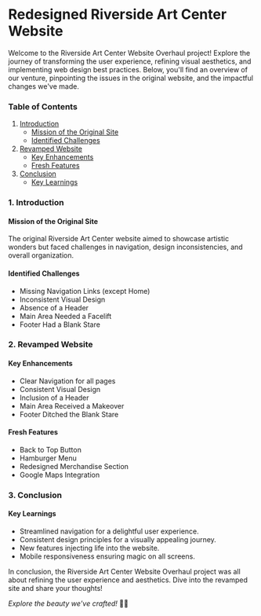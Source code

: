 # Redesigned Riverside Art Center Website

Welcome to the Riverside Art Center Website Overhaul project! Explore the journey of transforming the user experience, refining visual aesthetics, and implementing web design best practices. Below, you'll find an overview of our venture, pinpointing the issues in the original website, and the impactful changes we've made.

### Table of Contents
1. [Introduction](#introduction)
    - [Mission of the Original Site](#mission-of-the-original-site)
    - [Identified Challenges](#identified-challenges)
2. [Revamped Website](#revamped-website)
    - [Key Enhancements](#key-enhancements)
    - [Fresh Features](#fresh-features)
3. [Conclusion](#conclusion)
    - [Key Learnings](#key-learnings)

### 1. Introduction <a name="introduction"></a>

#### Mission of the Original Site <a name="mission-of-the-original-site"></a>
The original Riverside Art Center website aimed to showcase artistic wonders but faced challenges in navigation, design inconsistencies, and overall organization.

#### Identified Challenges <a name="identified-challenges"></a>
- Missing Navigation Links (except Home)
- Inconsistent Visual Design
- Absence of a Header
- Main Area Needed a Facelift
- Footer Had a Blank Stare

### 2. Revamped Website <a name="revamped-website"></a>

#### Key Enhancements <a name="key-enhancements"></a>
- Clear Navigation for all pages
- Consistent Visual Design
- Inclusion of a Header
- Main Area Received a Makeover
- Footer Ditched the Blank Stare

#### Fresh Features <a name="fresh-features"></a>
- Back to Top Button
- Hamburger Menu
- Redesigned Merchandise Section
- Google Maps Integration

### 3. Conclusion <a name="conclusion"></a>

#### Key Learnings <a name="key-learnings"></a>
- Streamlined navigation for a delightful user experience.
- Consistent design principles for a visually appealing journey.
- New features injecting life into the website.
- Mobile responsiveness ensuring magic on all screens.

In conclusion, the Riverside Art Center Website Overhaul project was all about refining the user experience and aesthetics. Dive into the revamped site and share your thoughts!

*Explore the beauty we've crafted!* 🌟🎨
